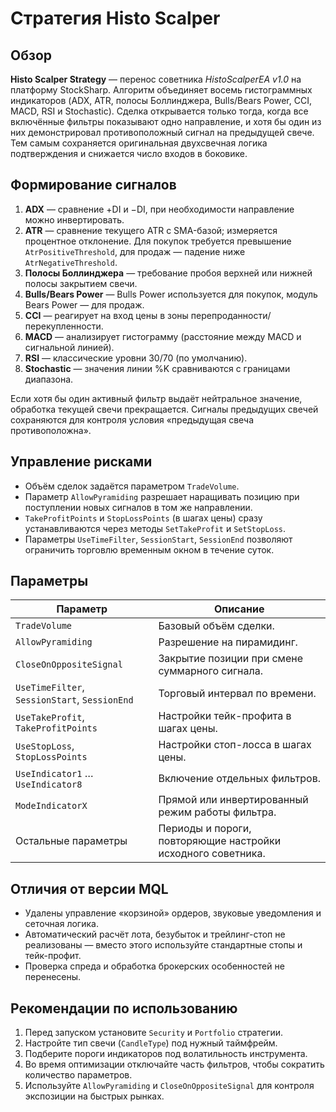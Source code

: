 # Стратегия Histo Scalper

## Обзор
**Histo Scalper Strategy** — перенос советника *HistoScalperEA v1.0* на платформу StockSharp. Алгоритм объединяет восемь гистограммных индикаторов (ADX, ATR, полосы Боллинджера, Bulls/Bears Power, CCI, MACD, RSI и Stochastic). Сделка открывается только тогда, когда все включённые фильтры показывают одно направление, и хотя бы один из них демонстрировал противоположный сигнал на предыдущей свече. Тем самым сохраняется оригинальная двухсвечная логика подтверждения и снижается число входов в боковике.

## Формирование сигналов
1. **ADX** — сравнение +DI и −DI, при необходимости направление можно инвертировать.
2. **ATR** — сравнение текущего ATR с SMA-базой; измеряется процентное отклонение. Для покупок требуется превышение `AtrPositiveThreshold`, для продаж — падение ниже `AtrNegativeThreshold`.
3. **Полосы Боллинджера** — требование пробоя верхней или нижней полосы закрытием свечи.
4. **Bulls/Bears Power** — Bulls Power используется для покупок, модуль Bears Power — для продаж.
5. **CCI** — реагирует на вход цены в зоны перепроданности/перекупленности.
6. **MACD** — анализирует гистограмму (расстояние между MACD и сигнальной линией).
7. **RSI** — классические уровни 30/70 (по умолчанию).
8. **Stochastic** — значения линии %K сравниваются с границами диапазона.

Если хотя бы один активный фильтр выдаёт нейтральное значение, обработка текущей свечи прекращается. Сигналы предыдущих свечей сохраняются для контроля условия «предыдущая свеча противоположна».

## Управление рисками
* Объём сделок задаётся параметром `TradeVolume`.
* Параметр `AllowPyramiding` разрешает наращивать позицию при поступлении новых сигналов в том же направлении.
* `TakeProfitPoints` и `StopLossPoints` (в шагах цены) сразу устанавливаются через методы `SetTakeProfit` и `SetStopLoss`.
* Параметры `UseTimeFilter`, `SessionStart`, `SessionEnd` позволяют ограничить торговлю временным окном в течение суток.

## Параметры
| Параметр | Описание |
|----------|----------|
| `TradeVolume` | Базовый объём сделки.
| `AllowPyramiding` | Разрешение на пирамидинг.
| `CloseOnOppositeSignal` | Закрытие позиции при смене суммарного сигнала.
| `UseTimeFilter`, `SessionStart`, `SessionEnd` | Торговый интервал по времени.
| `UseTakeProfit`, `TakeProfitPoints` | Настройки тейк-профита в шагах цены.
| `UseStopLoss`, `StopLossPoints` | Настройки стоп-лосса в шагах цены.
| `UseIndicator1` … `UseIndicator8` | Включение отдельных фильтров.
| `ModeIndicatorX` | Прямой или инвертированный режим работы фильтра.
| Остальные параметры | Периоды и пороги, повторяющие настройки исходного советника.

## Отличия от версии MQL
* Удалены управление «корзиной» ордеров, звуковые уведомления и сеточная логика.
* Автоматический расчёт лота, безубыток и трейлинг-стоп не реализованы — вместо этого используйте стандартные стопы и тейк-профит.
* Проверка спреда и обработка брокерских особенностей не перенесены.

## Рекомендации по использованию
1. Перед запуском установите `Security` и `Portfolio` стратегии.
2. Настройте тип свечи (`CandleType`) под нужный таймфрейм.
3. Подберите пороги индикаторов под волатильность инструмента.
4. Во время оптимизации отключайте часть фильтров, чтобы сократить количество параметров.
5. Используйте `AllowPyramiding` и `CloseOnOppositeSignal` для контроля экспозиции на быстрых рынках.
